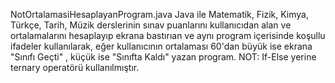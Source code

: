 NotOrtalamasiHesaplayanProgram.java
Java ile Matematik, Fizik, Kimya, Türkçe, Tarih, Müzik derslerinin sınav puanlarını kullanıcıdan alan ve ortalamalarını hesaplayıp ekrana bastırıan ve
aynı program içerisinde koşullu ifadeler kullanılarak, eğer kullanıcının ortalaması 60'dan büyük ise ekrana "Sınıfı Geçti" , küçük ise "Sınıfta Kaldı" yazan program.
NOT: If-Else yerine ternary operatörü kullanılmıştır.


